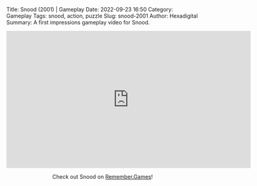 Title: Snood (2001) | Gameplay
Date: 2022-09-23 16:50
Category: Gameplay
Tags: snood, action, puzzle
Slug: snood-2001
Author: Hexadigital
Summary: A first impressions gameplay video for Snood.

<center><iframe src="https://www.youtube.com/embed/hjROHlExfpo?feature=oembed" allow="accelerometer; autoplay; encrypted-media; gyroscope; picture-in-picture" width="640" height="360" frameborder="0"></iframe>

Check out Snood on [Remember.Games](https://remember.games/game/6761/snood/)!</center>